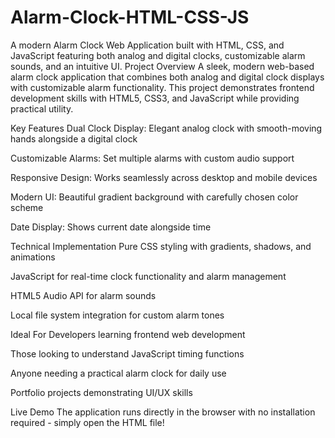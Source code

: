 # Alarm-Clock-HTML-CSS-JS
A modern Alarm Clock Web Application built with HTML, CSS, and JavaScript featuring both analog and digital clocks, customizable alarm sounds, and an intuitive UI.
Project Overview
A sleek, modern web-based alarm clock application that combines both analog and digital clock displays with customizable alarm functionality. This project demonstrates frontend development skills with HTML5, CSS3, and JavaScript while providing practical utility.

Key Features
Dual Clock Display: Elegant analog clock with smooth-moving hands alongside a digital clock

Customizable Alarms: Set multiple alarms with custom audio support

Responsive Design: Works seamlessly across desktop and mobile devices

Modern UI: Beautiful gradient background with carefully chosen color scheme

Date Display: Shows current date alongside time

Technical Implementation
Pure CSS styling with gradients, shadows, and animations

JavaScript for real-time clock functionality and alarm management

HTML5 Audio API for alarm sounds

Local file system integration for custom alarm tones

Ideal For
Developers learning frontend web development

Those looking to understand JavaScript timing functions

Anyone needing a practical alarm clock for daily use

Portfolio projects demonstrating UI/UX skills

Live Demo
The application runs directly in the browser with no installation required - simply open the HTML file!
